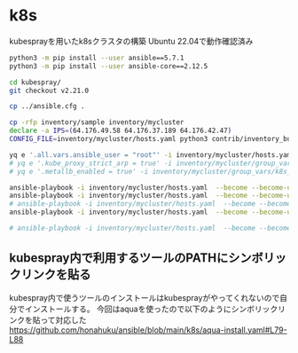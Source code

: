 # k8s
kubesprayを用いたk8sクラスタの構築
Ubuntu 22.04で動作確認済み

```bash
python3 -m pip install --user ansible==5.7.1
python3 -m pip install --user ansible-core==2.12.5

cd kubespray/
git checkout v2.21.0

cp ../ansible.cfg .

cp -rfp inventory/sample inventory/mycluster
declare -a IPS=(64.176.49.58 64.176.37.189 64.176.42.47)
CONFIG_FILE=inventory/mycluster/hosts.yaml python3 contrib/inventory_builder/inventory.py ${IPS[@]}

yq e '.all.vars.ansible_user = "root"' -i inventory/mycluster/hosts.yaml
# yq e '.kube_proxy_strict_arp = true' -i inventory/mycluster/group_vars/k8s_cluster/k8s-cluster.yml
# yq e '.metallb_enabled = true' -i inventory/mycluster/group_vars/k8s_cluster/addons.yml

ansible-playbook -i inventory/mycluster/hosts.yaml  --become --become-user=root ../allow-ufw-k8s.yaml
ansible-playbook -i inventory/mycluster/hosts.yaml  --become --become-user=root ../aqua-install.yaml
# ansible-playbook -i inventory/mycluster/hosts.yaml  --become --become-user=root cluster.yml -e kube_network_plugin=cilium
ansible-playbook -i inventory/mycluster/hosts.yaml  --become --become-user=root cluster.yml

# ansible-playbook -i inventory/mycluster/hosts.yaml  --become --become-user=root reset.yml
```
## kubespray内で利用するツールのPATHにシンボリックリンクを貼る

kubespray内で使うツールのインストールはkubesprayがやってくれないので自分でインストールする。
今回はaquaを使ったので以下のようにシンボリックリンクを貼って対応した
https://github.com/honahuku/ansible/blob/main/k8s/aqua-install.yaml#L79-L88
